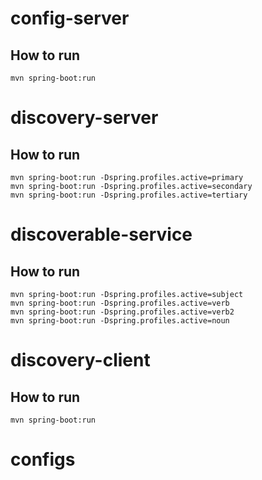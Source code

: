 config-server
=============
## How to run

```
mvn spring-boot:run
```

discovery-server
================

## How to run
```
mvn spring-boot:run -Dspring.profiles.active=primary
mvn spring-boot:run -Dspring.profiles.active=secondary
mvn spring-boot:run -Dspring.profiles.active=tertiary
```

discoverable-service
====================

## How to run
```
mvn spring-boot:run -Dspring.profiles.active=subject
mvn spring-boot:run -Dspring.profiles.active=verb
mvn spring-boot:run -Dspring.profiles.active=verb2
mvn spring-boot:run -Dspring.profiles.active=noun
```

discovery-client
================

## How to run
```
mvn spring-boot:run
```

configs
=======
